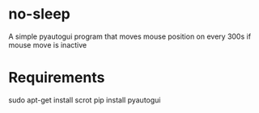 # no-sleep
A simple pyautogui program that moves mouse position on every 300s if mouse move is inactive

# Requirements
sudo apt-get install scrot
pip install pyautogui
